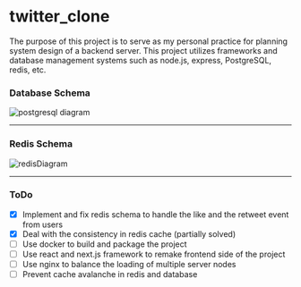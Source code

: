 # twitter_clone
The purpose of this project is to serve as my personal practice for planning system design of a backend server. This project utilizes frameworks and database management systems such as node.js, express, PostgreSQL, redis, etc.
### Database Schema
![postgresql diagram](https://github.com/Libright1558/twitter_clone/assets/19789411/55d8234a-ad3d-4040-84d0-67b40d7fe719)


---
### Redis Schema
![redisDiagram](https://github.com/Libright1558/twitter_clone/assets/19789411/d0afc9fb-6424-4780-902a-52c9e1d28d10)


---
### ToDo
- [x] Implement and fix redis schema to handle the like and the retweet event from users
- [x] Deal with the consistency in redis cache (partially solved)
- [ ] Use docker to build and package the project
- [ ] Use react and next.js framework to remake frontend side of the project
- [ ] Use nginx to balance the loading of multiple server nodes
- [ ] Prevent cache avalanche in redis and database
